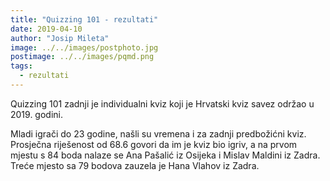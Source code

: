 ```yaml
---
title: "Quizzing 101 - rezultati"
date: 2019-04-10
author: "Josip Mileta"
image: ../../images/postphoto.jpg
postimage: ../../images/pqmd.png
tags:
  - rezultati
---
```


Quizzing 101 zadnji je individualni kviz koji je Hrvatski kviz savez održao u 2019. godini.

Mladi igrači do 23 godine, našli su vremena i za zadnji predbožićni kviz. Prosječna riješenost od 68.6 govori da im je kviz bio igriv, a na prvom mjestu s 84 boda nalaze se Ana Pašalić iz Osijeka i Mislav Maldini iz Zadra. Treće mjesto sa 79 bodova zauzela je Hana Vlahov iz Zadra.
